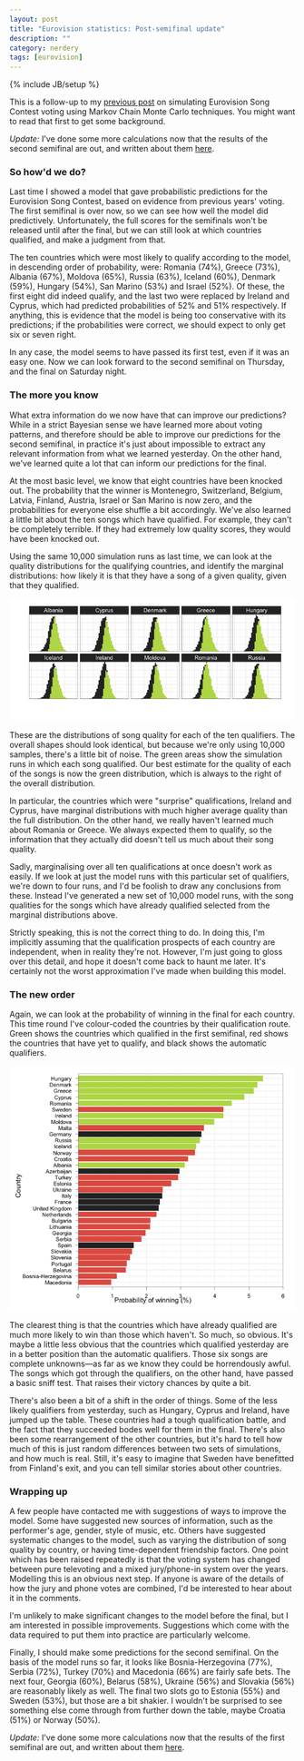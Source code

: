```yaml
---
layout: post
title: "Eurovision statistics: Post-semifinal update"
description: ""
category: nerdery
tags: [eurovision]
---
```

{% include JB/setup %}

This is a follow-up to my [previous post][previous] on simulating Eurovision Song Contest voting using Markov Chain Monte Carlo techniques. You might want to read that first to get some background.

*Update:* I've done some more calculations now that the results of the second semifinal are out, and written about them [here][next].

### So how'd we do?

Last time I showed a model that gave probabilistic predictions for the Eurovision Song Contest, based on evidence from previous years' voting. The first semifinal is over now, so we can see how well the model did predictively. Unfortunately, the full scores for the semifinals won't be released until after the final, but we can still look at which countries qualified, and make a judgment from that.

The ten countries which were most likely to qualify according to the model, in descending order of probability, were: Romania (74%), Greece (73%), Albania (67%), Moldova (65%), Russia (63%), Iceland (60%), Denmark (59%), Hungary (54%), San Marino (53%) and Israel (52%). Of these, the first eight did indeed qualify, and the last two were replaced by Ireland and Cyprus, which had predicted probabilities of 52% and 51% respectively. If anything, this is evidence that the model is being too conservative with its predictions; if the probabilities were correct, we should expect to only get six or seven right.

In any case, the model seems to have passed its first test, even if it was an easy one. Now we can look forward to the second semifinal on Thursday, and the final on Saturday night.

### The more you know

What extra information do we now have that can improve our predictions? While in a strict Bayesian sense we have learned more about voting patterns, and therefore should be able to improve our predictions for the second semifinal, in practice it's just about impossible to extract any relevant information from what we learned yesterday. On the other hand, we've learned quite a lot that can inform our predictions for the final.

At the most basic level, we know that eight countries have been knocked out. The probability that the winner is Montenegro, Switzerland, Belgium, Latvia, Finland, Austria, Israel or San Marino is now zero, and the probabilities for everyone else shuffle a bit accordingly. We've also learned a little bit about the ten songs which have qualified. For example, they can't be completely terrible. If they had extremely low quality scores, they would have been knocked out.

Using the same 10,000 simulation runs as last time, we can look at the quality distributions for the qualifying countries, and identify the marginal distributions: how likely it is that they have a song of a given quality, given that they qualified.

![Marginal distributions of song quality][qualmargins]

These are the distributions of song quality for each of the ten qualifiers. The overall shapes should look identical, but because we're only using 10,000 samples, there's a little bit of noise. The green areas show the simulation runs in which each song qualified. Our best estimate for the quality of each of the songs is now the green distribution, which is always to the right of the overall distribution.

In particular, the countries which were "surprise" qualifications, Ireland and Cyprus, have marginal distributions with much higher average quality than the full distribution. On the other hand, we really haven't learned much about Romania or Greece. We always expected them to qualify, so the information that they actually did doesn't tell us much about their song quality.

Sadly, marginalising over all ten qualifications at once doesn't work as easily. If we look at just the model runs with this particular set of qualifiers, we're down to four runs, and I'd be foolish to draw any conclusions from these. Instead I've generated a new set of 10,000 model runs, with the song qualities for the songs which have already qualified selected from the marginal distributions above.

Strictly speaking, this is not the correct thing to do. In doing this, I'm implicitly assuming that the qualification prospects of each country are independent, when in reality they're not. However, I'm just going to gloss over this detail, and hope it doesn't come back to haunt me later. It's certainly not the worst approximation I've made when building this model.

### The new order

Again, we can look at the probability of winning in the final for each country. This time round I've colour-coded the countries by their qualification route. Green shows the countries which qualified in the first semifinal, red shows the countries that have yet to qualify, and black shows the automatic qualifiers.

![Winning probabilities after first semifinal][winnerpostsf1]

The clearest thing is that the countries which have already qualified are much more likely to win than those which haven't. So much, so obvious. It's maybe a little less obvious that the countries which qualified yesterday are in a better position than the automatic qualifiers. Those six songs are complete unknowns—as far as we know they could be horrendously awful. The songs which got through the qualifiers, on the other hand, have passed a basic sniff test. That raises their victory chances by quite a bit.

There's also been a bit of a shift in the order of things. Some of the less likely qualifiers from yesterday, such as Hungary, Cyprus and Ireland, have jumped up the table. These countries had a tough qualification battle, and the fact that they succeeded bodes well for them in the final. There's also been some rearrangement of the other countries, but it's hard to tell how much of this is just random differences between two sets of simulations, and how much is real. Still, it's easy to imagine that Sweden have benefitted from Finland's exit, and you can tell similar stories about other countries.

### Wrapping up

A few people have contacted me with suggestions of ways to improve the model. Some have suggested new sources of information, such as the performer's age, gender, style of music, etc. Others have suggested systematic changes to the model, such as varying the distribution of song quality by country, or having time-dependent friendship factors. One point which has been raised repeatedly is that the voting system has changed between pure televoting and a mixed jury/phone-in system over the years. Modelling this is an obvious next step. If anyone is aware of the details of how the jury and phone votes are combined, I'd be interested to hear about it in the comments.

I'm unlikely to make significant changes to the model before the final, but I am interested in possible improvements. Suggestions which come with the data required to put them into practice are particularly welcome.

Finally, I should make some predictions for the second semifinal. On the basis of the model runs so far, it looks like Bosnia-Herzegovina (77%), Serbia (72%), Turkey (70%) and Macedonia (66%) are fairly safe bets. The next four, Georgia (60%), Belarus (58%), Ukraine (56%) and Slovakia (56%) are reasonably likely as well. The final two slots go to Estonia (55%) and Sweden (53%), but those are a bit shakier. I wouldn't be surprised to see something else come through from further down the table, maybe Croatia (51%) or Norway (50%).

*Update:* I've done some more calculations now that the results of the first semifinal are out, and written about them [here][next].

[previous]: /nerdery/2012/05/20/ive-got-eurosong-fever-ted/
[next]: /nerdery/2012/05/24/eurovision-statistics-final-predictions/

[qualmargins]: /assets/images/eurovision/qualmargins.png
[winnerpostsf1]: /assets/images/eurovision/winnerpostsf1.png